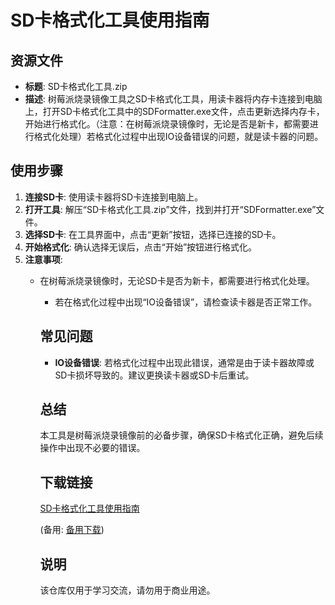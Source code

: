 # SD卡格式化工具使用指南

## 资源文件
- **标题**: SD卡格式化工具.zip
- **描述**: 树莓派烧录镜像工具之SD卡格式化工具，用读卡器将内存卡连接到电脑上，打开SD卡格式化工具中的SDFormatter.exe文件，点击更新选择内存卡，开始进行格式化。（注意：在树莓派烧录镜像时，无论是否是新卡，都需要进行格式化处理）若格式化过程中出现IO设备错误的问题，就是读卡器的问题。

## 使用步骤
1. **连接SD卡**: 使用读卡器将SD卡连接到电脑上。
2. **打开工具**: 解压“SD卡格式化工具.zip”文件，找到并打开“SDFormatter.exe”文件。
3. **选择SD卡**: 在工具界面中，点击“更新”按钮，选择已连接的SD卡。
4. **开始格式化**: 确认选择无误后，点击“开始”按钮进行格式化。
5. **注意事项**: 
   - 在树莓派烧录镜像时，无论SD卡是否为新卡，都需要进行格式化处理。
      - 若在格式化过程中出现“IO设备错误”，请检查读卡器是否正常工作。

      ## 常见问题
      - **IO设备错误**: 若格式化过程中出现此错误，通常是由于读卡器故障或SD卡损坏导致的。建议更换读卡器或SD卡后重试。

      ## 总结
      本工具是树莓派烧录镜像前的必备步骤，确保SD卡格式化正确，避免后续操作中出现不必要的错误。

      ## 下载链接
      [SD卡格式化工具使用指南](https://pan.quark.cn/s/b3b3e82cbe65) 

      (备用: [备用下载](https://pan.baidu.com/s/1d3mn9A4b8Tg2pMdTdIgW0w?pwd=1234))

      ## 说明

      该仓库仅用于学习交流，请勿用于商业用途。
